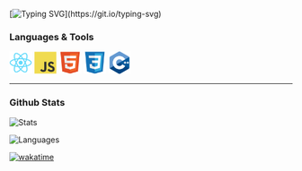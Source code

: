 [![Typing SVG](https://readme-typing-svg.herokuapp.com?font=Fira+Code&size=28&duration=2500&pause=1000&color=00F723&center=true&vCenter=true&width=650&lines=Hello+%F0%9F%91%8B;I+AM+QUEDAS!)](https://git.io/typing-svg)

### Languages & Tools

<p align="left">
  <img src="https://raw.githubusercontent.com/devicons/devicon/master/icons/react/react-original.svg" alt="React" width="40" height="40"/> 
  <img src="https://raw.githubusercontent.com/devicons/devicon/master/icons/javascript/javascript-original.svg" alt="JS" width="40" height="40"/> 
  <img src="https://raw.githubusercontent.com/devicons/devicon/master/icons/html5/html5-original.svg" alt="HTML" width="40" height="40"/> 
  <img src="https://raw.githubusercontent.com/devicons/devicon/master/icons/css3/css3-original.svg" alt="CSS" width="40" height="40"/> 
  <img src="https://raw.githubusercontent.com/devicons/devicon/master/icons/cplusplus/cplusplus-original.svg" alt="C++" width="40" height="40"/> 
</p>

---

### Github Stats

![Stats](https://github-readme-stats.vercel.app/api?username=quedas&show_icons=true&theme=tokyonight&hide_border=true&bg_color=000000&icon_color=00BFFF&title_color=1E90FF&text_color=FFFFFF)





![Languages](https://github-readme-stats.vercel.app/api/top-langs/?username=quedas&layout=compact&theme=highcontrast&hide_border=false)  


[![wakatime](https://wakatime.com/badge/user/5add4576-3bca-45b2-8a1f-4ce09b7f9e08.svg)](https://wakatime.com/@5add4576-3bca-45b2-8a1f-4ce09b7f9e08)
